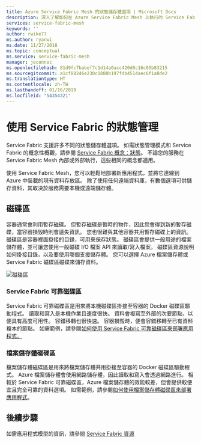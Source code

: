 ```yaml
---
title: Azure Service Fabric Mesh 的狀態儲存體選項 | Microsoft Docs
description: 深入了解如何在 Azure Service Fabric Mesh 上執行的 Service Fabric Mesh 應用程式中可靠地儲存狀態。
services: service-fabric-mesh
keywords: ''
author: rwike77
ms.author: ryanwi
ms.date: 11/27/2018
ms.topic: conceptual
ms.service: service-fabric-mesh
manager: jeconnoc
ms.openlocfilehash: 81d9fc7babef7c1d14a0acc420d0c16c05b83215
ms.sourcegitcommit: a1cf88246e230c1888b197fdb4514aec6f1a8de2
ms.translationtype: HT
ms.contentlocale: zh-TW
ms.lasthandoff: 01/16/2019
ms.locfileid: "54354321"
---
```

# <a name="state-management-with-service-fabric"></a>使用 Service Fabric 的狀態管理

Service Fabric 支援許多不同的狀態儲存體選項。 如需狀態管理模式和 Service Fabric 的概念性概觀，請參閱 [Service Fabric 概念：狀態](/azure/service-fabric/service-fabric-concepts-state)。 不論您的服務在 Service Fabric Mesh 內部或外部執行，這些相同的概念都適用。 

使用 Service Fabric Mesh，您可以輕鬆地部署新應用程式，並將它連線到 Azure 中裝載的現有資料存放區。 除了使用任何遠端資料庫，有數個選項可供儲存資料，其取決於服務需要本機或遠端儲存體。 

## <a name="volumes"></a>磁碟區

容器通常會利用暫存磁碟。 但暫存磁碟是暫時的物件，因此您會得到新的暫存磁碟，當容器損毀時則會遺失資訊。 您也很難與其他容器共用暫存磁碟上的資訊。 磁碟區是容器裡面掛接的目錄，可用來保存狀態。 磁碟區會提供一般用途的檔案儲存體，並可讓您使用一般磁碟 I/O 檔案 API 來讀取/寫入檔案。 磁碟區資源說明如何掛接目錄，以及要使用哪個支援儲存體。 您可以選擇 Azure 檔案儲存體或 Service Fabric 磁碟區磁碟來儲存資料。

![磁碟區][image3]

### <a name="service-fabric-reliable-volume"></a>Service Fabric 可靠磁碟區

Service Fabric 可靠磁碟區是用來將本機磁碟區掛接至容器的 Docker 磁碟區驅動程式。 讀取和寫入是本機作業且速度很快。 資料會複寫至外部的次要節點，以便具有高度可用性。 容錯移轉也很快速。 容器損毀時，便會容錯移轉至已有資料複本的節點。 如需範例，請參閱[如何使用 Service Fabric 可靠磁碟區來部署應用程式。](service-fabric-mesh-howto-deploy-app-sfreliable-disk-volume.md)

### <a name="azure-files-volume"></a>檔案儲存體磁碟區

檔案儲存體磁碟區是用來將檔案儲存體共用掛接至容器的 Docker 磁碟區驅動程式。 Azure 檔案儲存體會使用網路儲存體，因此讀取和寫入會透過網路進行。 相較於 Service Fabric 可靠磁碟區，Azure 檔案儲存體的效能較差，但會提供較便宜且完全可靠的資料選項。 如需範例，請參閱[如何使用檔案儲存體磁碟區來部署應用程式](service-fabric-mesh-howto-deploy-app-azurefiles-volume.md)。

## <a name="next-steps"></a>後續步驟

如需應用程式模型的資訊，請參閱 [Service Fabric 資源](service-fabric-mesh-service-fabric-resources.md)

[image3]: ./media/service-fabric-mesh-storing-state/volumes.png
